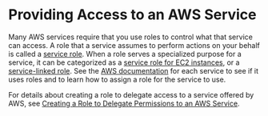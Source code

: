 # Providing Access to an AWS Service<a name="id_roles_common-scenarios_services"></a>

Many AWS services require that you use roles to control what that service can access\. A role that a service assumes to perform actions on your behalf is called a [service role](id_roles_terms-and-concepts.md#iam-term-service-role)\. When a role serves a specialized purpose for a service, it can be categorized as a [service role for EC2 instances](id_roles_terms-and-concepts.md#iam-term-service-role-ec2), or a [service\-linked role](id_roles_terms-and-concepts.md#iam-term-service-linked-role)\. See the [AWS documentation](https://docs.aws.amazon.com/) for each service to see if it uses roles and to learn how to assign a role for the service to use\.

For details about creating a role to delegate access to a service offered by AWS, see [Creating a Role to Delegate Permissions to an AWS Service](id_roles_create_for-service.md)\.
